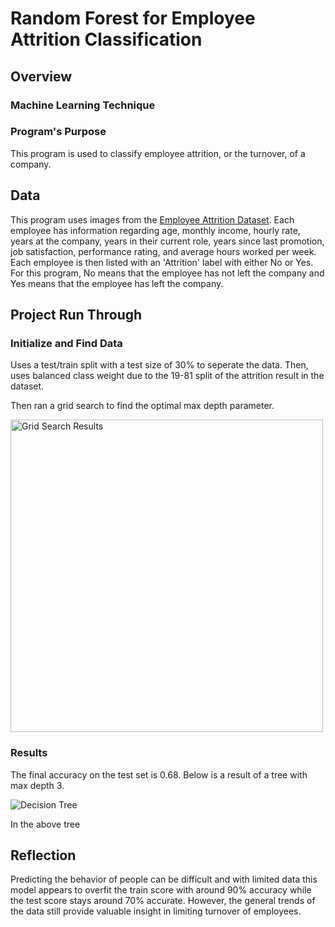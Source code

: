# Random Forest for Employee Attrition Classification

## Overview
### Machine Learning Technique



### Program's Purpose

This program is used to classify employee attrition, or the turnover, of a company. 

## Data

This program uses images from the [Employee Attrition Dataset](https://www.kaggle.com/datasets/ziya07/employee-attrition-prediction-dataset). Each employee has information regarding age, monthly income, hourly rate, years at the company, years in their current role, years since last promotion, job satisfaction, performance rating, and average hours worked per week. Each employee is then listed with an 'Attrition' label with either No or Yes. For this program, No means that the employee has not left the company and Yes means that the employee has left the company.

## Project Run Through

### Initialize and Find Data

Uses a test/train split with a test size of 30% to seperate the data. Then, uses balanced class weight due to the 19-81 split of the attrition result in the dataset. 

Then ran a grid search to find the optimal max depth parameter.

<img src="https://github.com/user-attachments/assets/2613377a-5a9b-4c61-b7fb-79d02aa073cc
" alt="Grid Search Results" width="500"/>

### Results

The final accuracy on the test set is 0.68. Below is a result of a tree with max depth 3. 

<img src="https://github.com/user-attachments/assets/7a05914c-4ebb-473a-ba0f-b9af172b031a" alt="Decision Tree"/>

In the above tree

## Reflection

Predicting the behavior of people can be difficult and with limited data this model appears to overfit the train score with around 90% accuracy while the test score stays around 70% accurate. However, the general trends of the data still provide valuable insight in limiting turnover of employees.
